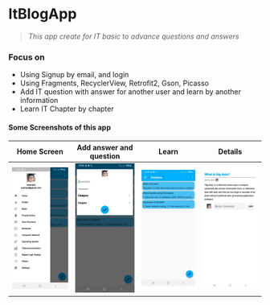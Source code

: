 # ItBlogApp
> _This app create for IT basic to advance questions and answers_

### Focus on
* Using Signup by email, and login
* Using Fragments, RecyclerView, Retrofit2, Gson, Picasso
* Add IT question with answer for another user and learn by another information
* Learn IT Chapter by chapter

#### Some Screenshots of this app
 Home Screen                            | Add answer and question                             | Learn                         		      | Details                         		                                  
:------------------------------------------:|:-------------------------------------------:|:-------------------------------------------:|:-------------------------------------------:
 <img src="Screenshot1[1].jpg" width="200"> | <img src="Screenshot2[1].jpg" width="200"> | <img src="Screenshot3[1].jpg" width="200"> | <img src="Screenshot4[1].jpg" width="200"> 
